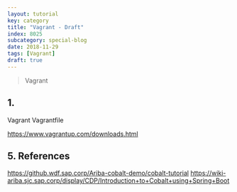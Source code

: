 ```yaml
---
layout: tutorial
key: category
title: "Vagrant - Draft"
index: 8025
subcategory: special-blog
date: 2018-11-29
tags: [Vagrant]
draft: true
---
```


> Vagrant

## 1.
Vagrant
Vagrantfile

https://www.vagrantup.com/downloads.html

## 5. References
https://github.wdf.sap.corp/Ariba-cobalt-demo/cobalt-tutorial
https://wiki-ariba.sjc.sap.corp/display/CDP/Introduction+to+Cobalt+using+Spring+Boot
